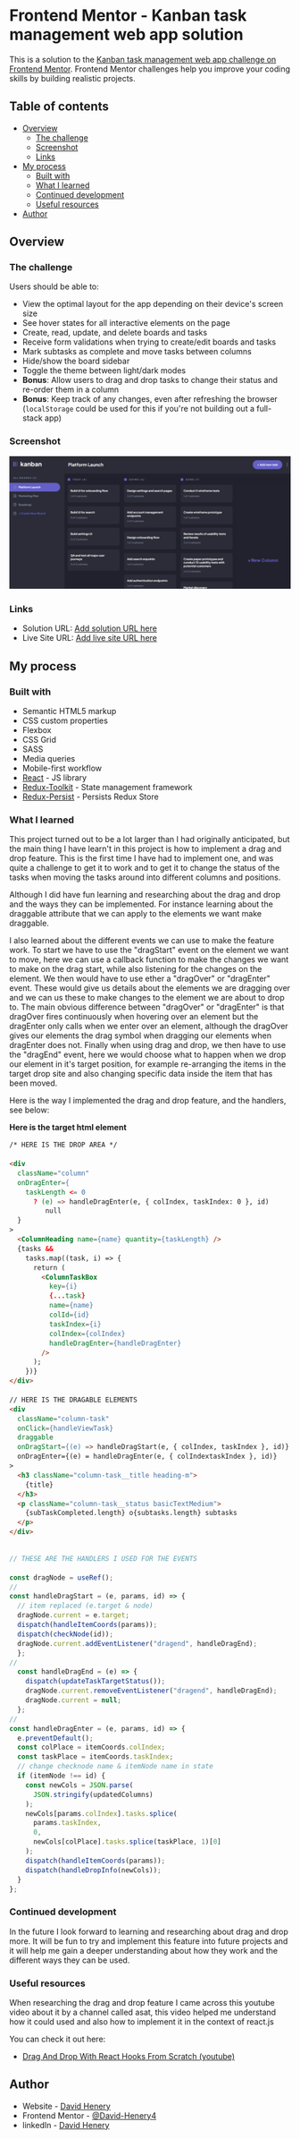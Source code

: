 # Frontend Mentor - Kanban task management web app solution

This is a solution to the [Kanban task management web app challenge on Frontend Mentor](https://www.frontendmentor.io/challenges/kanban-task-management-web-app-wgQLt-HlbB). Frontend Mentor challenges help you improve your coding skills by building realistic projects.

## Table of contents

- [Overview](#overview)
  - [The challenge](#the-challenge)
  - [Screenshot](#screenshot)
  - [Links](#links)
- [My process](#my-process)
  - [Built with](#built-with)
  - [What I learned](#what-i-learned)
  - [Continued development](#continued-development)
  - [Useful resources](#useful-resources)
- [Author](#author)


## Overview

### The challenge

Users should be able to:

- View the optimal layout for the app depending on their device's screen size
- See hover states for all interactive elements on the page
- Create, read, update, and delete boards and tasks
- Receive form validations when trying to create/edit boards and tasks
- Mark subtasks as complete and move tasks between columns
- Hide/show the board sidebar
- Toggle the theme between light/dark modes
- **Bonus**: Allow users to drag and drop tasks to change their status and re-order them in a column
- **Bonus**: Keep track of any changes, even after refreshing the browser (`localStorage` could be used for this if you're not building out a full-stack app)

### Screenshot

![homepage](./readmeImage/kanban-screenshot.png)

### Links

<!-- LINKS TO BE ADDED -->

<!-- Links to be addedd!!!!!!!!!!!! -->
- Solution URL: [Add solution URL here](https://your-solution-url.com)
- Live Site URL: [Add live site URL here](https://your-live-site-url.com)

## My process

### Built with

- Semantic HTML5 markup
- CSS custom properties
- Flexbox
- CSS Grid
- SASS
- Media queries
- Mobile-first workflow
- [React](https://reactjs.org/) - JS library
- [Redux-Toolkit](https://redux-toolkit.js.org) - State management framework
- [Redux-Persist](https://github.com/rt2zz/redux-persist) - Persists Redux Store

### What I learned

This project turned out to be a lot larger than I had originally anticipated, but the main thing I have learn't in this project is how to implement a drag and drop feature. This is the first time I have had to implement one, and was quite a challenge to get it to work and to get it to change the status of the tasks when moving the tasks around into different columns and positions.

Although I did have fun learning and researching about the drag and drop and the ways they can be implemented. For instance learning about the draggable attribute that we can apply to the elements we want make draggable.

I also learned about the different events we can use to make the feature work. To start we have to use the "dragStart" event on the element we want to move, here we can use a callback function to make the changes we want to make on the drag start, while also listening for the changes on the element.
We then would have to use ether a "dragOver" or "dragEnter" event. These would give us details about the elements we are dragging over and we can us these to make changes to the element we are about to drop to. The main obvious difference between "dragOver" or "dragEnter" is that dragOver fires continuously when hovering over an element but the dragEnter only calls when we enter over an element, although the dragOver gives our elements the drag symbol when dragging our elements when dragEnter does not.
Finally when using drag and drop, we then have to use the "dragEnd" event, here we would choose what to happen when we drop our element in it's target position, for example re-arranging the items in the target drop site and also changing specific data inside the item that has been moved.

Here is the way I implemented the drag and drop feature, and the handlers, see below:

**Here is the target html element**
```html
/* HERE IS THE DROP AREA */

<div
  className="column"
  onDragEnter={
    taskLength <= 0
      ? (e) => handleDragEnter(e, { colIndex, taskIndex: 0 }, id)
         null
  }
>
  <ColumnHeading name={name} quantity={taskLength} />
  {tasks &&
    tasks.map((task, i) => {
      return (
        <ColumnTaskBox
          key={i}
          {...task}
          name={name}
          colId={id}
          taskIndex={i}
          colIndex={colIndex}
          handleDragEnter={handleDragEnter}
        />
      );
    })}
</div>

// HERE IS THE DRAGABLE ELEMENTS
<div
  className="column-task"
  onClick={handleViewTask}
  draggable
  onDragStart={(e) => handleDragStart(e, { colIndex, taskIndex }, id)}
  onDragEnter={(e) = handleDragEnter(e, { colIndextaskIndex }, id)}
>
  <h3 className="column-task__title heading-m">
    {title}
  </h3>
  <p className="column-task__status basicTextMedium">
    {subTaskCompleted.length} o{subtasks.length} subtasks
  </p>
</div>
```

```js

// THESE ARE THE HANDLERS I USED FOR THE EVENTS

const dragNode = useRef();
//
const handleDragStart = (e, params, id) => {
  // item replaced (e.target & node)
  dragNode.current = e.target;
  dispatch(handleItemCoords(params));
  dispatch(checkNode(id));
  dragNode.current.addEventListener("dragend", handleDragEnd);
  };
//
  const handleDragEnd = (e) => {
    dispatch(updateTaskTargetStatus());
    dragNode.current.removeEventListener("dragend", handleDragEnd);
    dragNode.current = null;
  };
//
const handleDragEnter = (e, params, id) => {
  e.preventDefault();
  const colPlace = itemCoords.colIndex;
  const taskPlace = itemCoords.taskIndex;
  // change checknode name & itemNode name in state
  if (itemNode !== id) {
    const newCols = JSON.parse(
      JSON.stringify(updatedColumns)
    );
    newCols[params.colIndex].tasks.splice(
      params.taskIndex,
      0,
      newCols[colPlace].tasks.splice(taskPlace, 1)[0]
    );
    dispatch(handleItemCoords(params));
    dispatch(handleDropInfo(newCols));
  }
};
```

### Continued development

In the future I look forward to learning and researching about drag and drop more. It will be fun to try and implement this feature into future projects and it will help me gain a deeper understanding about how they work and the different ways they can be used.

### Useful resources

When researching the drag and drop feature I came across this youtube video about it by a channel called asat, this video helped me understand how it could used and also how to implement it in the context of react.js

You can check it out here:

- [Drag And Drop With React Hooks From Scratch (youtube)](https://www.youtube.com/watch?v=Q1PYQPK9TaM)

## Author

- Website - [David Henery](https://www.djhwebdevelopment.com)
- Frontend Mentor - [@David-Henery4](https://www.frontendmentor.io/profile/David-Henery4)
- linkedIn - [David Henery](https://www.linkedin.com/in/david-henery-725458241)

